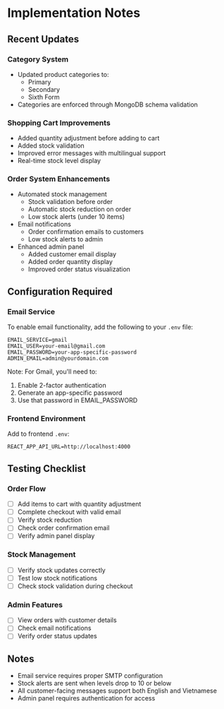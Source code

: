 # Implementation Notes

## Recent Updates

### Category System
- Updated product categories to:
  - Primary
  - Secondary
  - Sixth Form
- Categories are enforced through MongoDB schema validation

### Shopping Cart Improvements
- Added quantity adjustment before adding to cart
- Added stock validation
- Improved error messages with multilingual support
- Real-time stock level display

### Order System Enhancements
- Automated stock management
  - Stock validation before order
  - Automatic stock reduction on order
  - Low stock alerts (under 10 items)
- Email notifications
  - Order confirmation emails to customers
  - Low stock alerts to admin
- Enhanced admin panel
  - Added customer email display
  - Added order quantity display
  - Improved order status visualization

## Configuration Required

### Email Service
To enable email functionality, add the following to your `.env` file:
```
EMAIL_SERVICE=gmail
EMAIL_USER=your-email@gmail.com
EMAIL_PASSWORD=your-app-specific-password
ADMIN_EMAIL=admin@yourdomain.com
```

Note: For Gmail, you'll need to:
1. Enable 2-factor authentication
2. Generate an app-specific password
3. Use that password in EMAIL_PASSWORD

### Frontend Environment
Add to frontend `.env`:
```
REACT_APP_API_URL=http://localhost:4000
```

## Testing Checklist

### Order Flow
- [ ] Add items to cart with quantity adjustment
- [ ] Complete checkout with valid email
- [ ] Verify stock reduction
- [ ] Check order confirmation email
- [ ] Verify admin panel display

### Stock Management
- [ ] Verify stock updates correctly
- [ ] Test low stock notifications
- [ ] Check stock validation during checkout

### Admin Features
- [ ] View orders with customer details
- [ ] Check email notifications
- [ ] Verify order status updates

## Notes
- Email service requires proper SMTP configuration
- Stock alerts are sent when levels drop to 10 or below
- All customer-facing messages support both English and Vietnamese
- Admin panel requires authentication for access 